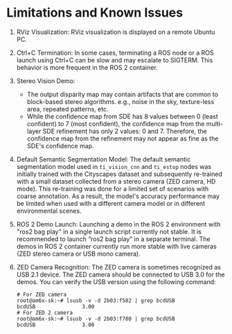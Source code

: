 Limitations and Known Issues
============================

1. RViz Visualization: RViz visualization is displayed on a remote Ubuntu PC.

2. Ctrl+C Termination: In some cases, terminating a ROS node or a ROS launch using Ctrl+C can be slow and may escalate to SIGTERM. This behavior is more frequent in the ROS 2 container.

3. Stereo Vision Demo:
    - The output disparity map may contain artifacts that are common to block-based stereo algorithms. e.g., noise in the sky, texture-less area, repeated patterns, etc.
    - While the confidence map from SDE has 8 values between 0 (least confident) to 7 (most confident), the confidence map from the multi-layer SDE refinement has only 2 values: 0 and 7. Therefore, the confidence map from the refinement may not appear as fine as the SDE's confidence map.

4. Default Semantic Segmentation Model: The default semantic segmentation model used in `ti_vision_cnn` and `ti_estop` nodes was initially trained with the Cityscapes dataset and subsequently re-trained with a small dataset collected from a stereo camera (ZED camera, HD mode). This re-training was done for a limited set of scenarios with coarse annotation. As a result, the model's accuracy performance may be limited when used with a different camera model or in different environmental scenes.

5. ROS 2 Demo Launch: Launching a demo in the ROS 2 environment with "ros2 bag play" in a single launch script currently not stable. It is recommended to launch “ros2 bag play” in a separate terminal. The demos in ROS 2 container currently run more stable with live cameras (ZED stereo camera or USB mono camera).

6. ZED Camera Recognition: The ZED camera is sometimes recognized as USB 2.1 device. The ZED camera should be connected to USB 3.0 for the demos. You can verify the USB version using the following command:
    ```text
    # For ZED camera
    root@am6x-sk:~# lsusb -v -d 2b03:f582 | grep bcdUSB
    bcdUSB               3.00
    # For ZED 2 camera
    root@am6x-sk:~# lsusb -v -d 2b03:f780 | grep bcdUSB
    bcdUSB               3.00
    ```
